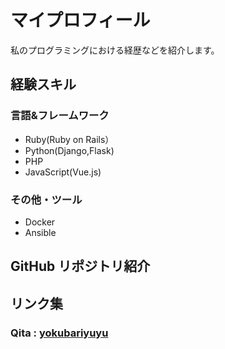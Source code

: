 # マイプロフィール
私のプログラミングにおける経歴などを紹介します。
## 経験スキル
### 言語&フレームワーク
- Ruby(Ruby on Rails）
- Python(Django,Flask)
- PHP
- JavaScript(Vue.js)
### その他・ツール
- Docker
- Ansible

## GitHub リポジトリ紹介

## リンク集
### Qita : [yokubariyuyu](https://qiita.com/yokubarisanyuyu)

